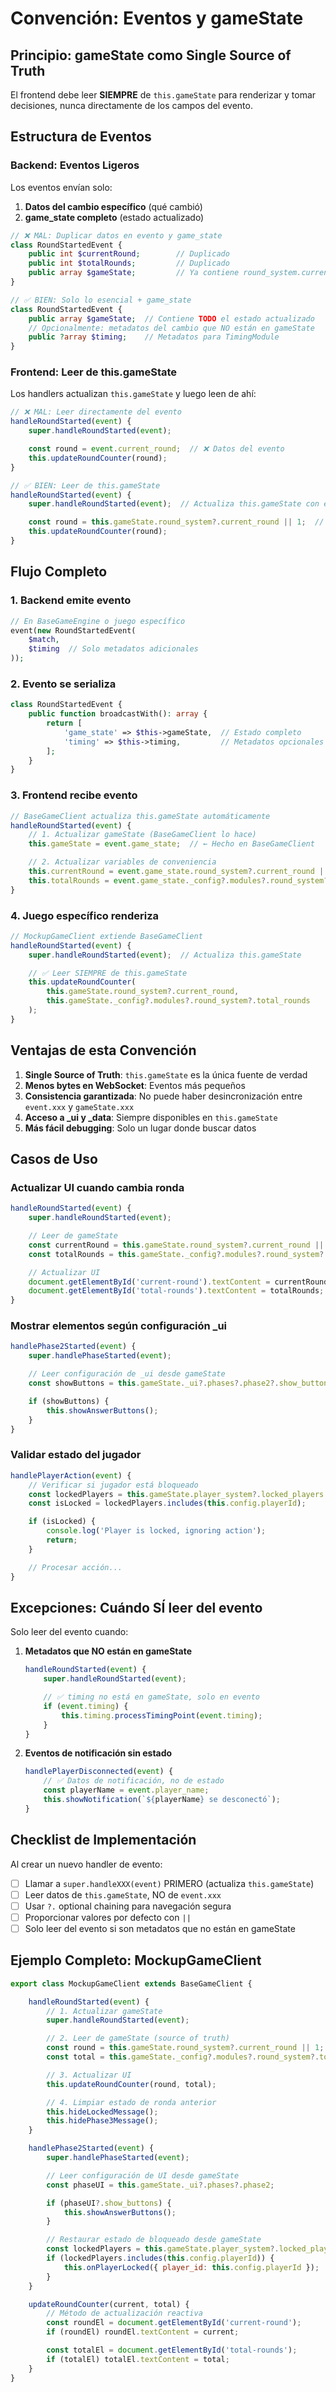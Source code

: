 # Convención: Eventos y gameState

## Principio: gameState como Single Source of Truth

El frontend debe leer **SIEMPRE** de `this.gameState` para renderizar y tomar decisiones, nunca directamente de los campos del evento.

## Estructura de Eventos

### Backend: Eventos Ligeros

Los eventos envían solo:
1. **Datos del cambio específico** (qué cambió)
2. **game_state completo** (estado actualizado)

```php
// ❌ MAL: Duplicar datos en evento y game_state
class RoundStartedEvent {
    public int $currentRound;        // Duplicado
    public int $totalRounds;         // Duplicado
    public array $gameState;         // Ya contiene round_system.current_round
}

// ✅ BIEN: Solo lo esencial + game_state
class RoundStartedEvent {
    public array $gameState;  // Contiene TODO el estado actualizado
    // Opcionalmente: metadatos del cambio que NO están en gameState
    public ?array $timing;    // Metadatos para TimingModule
}
```

### Frontend: Leer de this.gameState

Los handlers actualizan `this.gameState` y luego leen de ahí:

```javascript
// ❌ MAL: Leer directamente del evento
handleRoundStarted(event) {
    super.handleRoundStarted(event);

    const round = event.current_round;  // ❌ Datos del evento
    this.updateRoundCounter(round);
}

// ✅ BIEN: Leer de this.gameState
handleRoundStarted(event) {
    super.handleRoundStarted(event);  // Actualiza this.gameState con event.game_state

    const round = this.gameState.round_system?.current_round || 1;  // ✅ Source of truth
    this.updateRoundCounter(round);
}
```

## Flujo Completo

### 1. Backend emite evento

```php
// En BaseGameEngine o juego específico
event(new RoundStartedEvent(
    $match,
    $timing  // Solo metadatos adicionales
));
```

### 2. Evento se serializa

```php
class RoundStartedEvent {
    public function broadcastWith(): array {
        return [
            'game_state' => $this->gameState,  // Estado completo
            'timing' => $this->timing,         // Metadatos opcionales
        ];
    }
}
```

### 3. Frontend recibe evento

```javascript
// BaseGameClient actualiza this.gameState automáticamente
handleRoundStarted(event) {
    // 1. Actualizar gameState (BaseGameClient lo hace)
    this.gameState = event.game_state;  // ← Hecho en BaseGameClient

    // 2. Actualizar variables de conveniencia
    this.currentRound = event.game_state.round_system?.current_round || 1;
    this.totalRounds = event.game_state._config?.modules?.round_system?.total_rounds || 10;
}
```

### 4. Juego específico renderiza

```javascript
// MockupGameClient extiende BaseGameClient
handleRoundStarted(event) {
    super.handleRoundStarted(event);  // Actualiza this.gameState

    // ✅ Leer SIEMPRE de this.gameState
    this.updateRoundCounter(
        this.gameState.round_system?.current_round,
        this.gameState._config?.modules?.round_system?.total_rounds
    );
}
```

## Ventajas de esta Convención

1. **Single Source of Truth**: `this.gameState` es la única fuente de verdad
2. **Menos bytes en WebSocket**: Eventos más pequeños
3. **Consistencia garantizada**: No puede haber desincronización entre `event.xxx` y `gameState.xxx`
4. **Acceso a _ui y _data**: Siempre disponibles en `this.gameState`
5. **Más fácil debugging**: Solo un lugar donde buscar datos

## Casos de Uso

### Actualizar UI cuando cambia ronda

```javascript
handleRoundStarted(event) {
    super.handleRoundStarted(event);

    // Leer de gameState
    const currentRound = this.gameState.round_system?.current_round || 1;
    const totalRounds = this.gameState._config?.modules?.round_system?.total_rounds || 3;

    // Actualizar UI
    document.getElementById('current-round').textContent = currentRound;
    document.getElementById('total-rounds').textContent = totalRounds;
}
```

### Mostrar elementos según configuración _ui

```javascript
handlePhase2Started(event) {
    super.handlePhaseStarted(event);

    // Leer configuración de _ui desde gameState
    const showButtons = this.gameState._ui?.phases?.phase2?.show_buttons;

    if (showButtons) {
        this.showAnswerButtons();
    }
}
```

### Validar estado del jugador

```javascript
handlePlayerAction(event) {
    // Verificar si jugador está bloqueado
    const lockedPlayers = this.gameState.player_system?.locked_players || [];
    const isLocked = lockedPlayers.includes(this.config.playerId);

    if (isLocked) {
        console.log('Player is locked, ignoring action');
        return;
    }

    // Procesar acción...
}
```

## Excepciones: Cuándo SÍ leer del evento

Solo leer del evento cuando:

1. **Metadatos que NO están en gameState**
   ```javascript
   handleRoundStarted(event) {
       super.handleRoundStarted(event);

       // ✅ timing no está en gameState, solo en evento
       if (event.timing) {
           this.timing.processTimingPoint(event.timing);
       }
   }
   ```

2. **Eventos de notificación sin estado**
   ```javascript
   handlePlayerDisconnected(event) {
       // ✅ Datos de notificación, no de estado
       const playerName = event.player_name;
       this.showNotification(`${playerName} se desconectó`);
   }
   ```

## Checklist de Implementación

Al crear un nuevo handler de evento:

- [ ] Llamar a `super.handleXXX(event)` PRIMERO (actualiza `this.gameState`)
- [ ] Leer datos de `this.gameState`, NO de `event.xxx`
- [ ] Usar `?.` optional chaining para navegación segura
- [ ] Proporcionar valores por defecto con `||`
- [ ] Solo leer del evento si son metadatos que no están en gameState

## Ejemplo Completo: MockupGameClient

```javascript
export class MockupGameClient extends BaseGameClient {

    handleRoundStarted(event) {
        // 1. Actualizar gameState
        super.handleRoundStarted(event);

        // 2. Leer de gameState (source of truth)
        const round = this.gameState.round_system?.current_round || 1;
        const total = this.gameState._config?.modules?.round_system?.total_rounds || 3;

        // 3. Actualizar UI
        this.updateRoundCounter(round, total);

        // 4. Limpiar estado de ronda anterior
        this.hideLockedMessage();
        this.hidePhase3Message();
    }

    handlePhase2Started(event) {
        super.handlePhaseStarted(event);

        // Leer configuración de UI desde gameState
        const phaseUI = this.gameState._ui?.phases?.phase2;

        if (phaseUI?.show_buttons) {
            this.showAnswerButtons();
        }

        // Restaurar estado de bloqueado desde gameState
        const lockedPlayers = this.gameState.player_system?.locked_players || [];
        if (lockedPlayers.includes(this.config.playerId)) {
            this.onPlayerLocked({ player_id: this.config.playerId });
        }
    }

    updateRoundCounter(current, total) {
        // Método de actualización reactiva
        const roundEl = document.getElementById('current-round');
        if (roundEl) roundEl.textContent = current;

        const totalEl = document.getElementById('total-rounds');
        if (totalEl) totalEl.textContent = total;
    }
}
```
